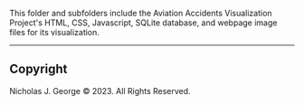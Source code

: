 This folder and subfolders include the Aviation Accidents Visualization Project's HTML, CSS, Javascript, SQLite database, and webpage image files for its visualization.

----

## Copyright

Nicholas J. George © 2023. All Rights Reserved.
